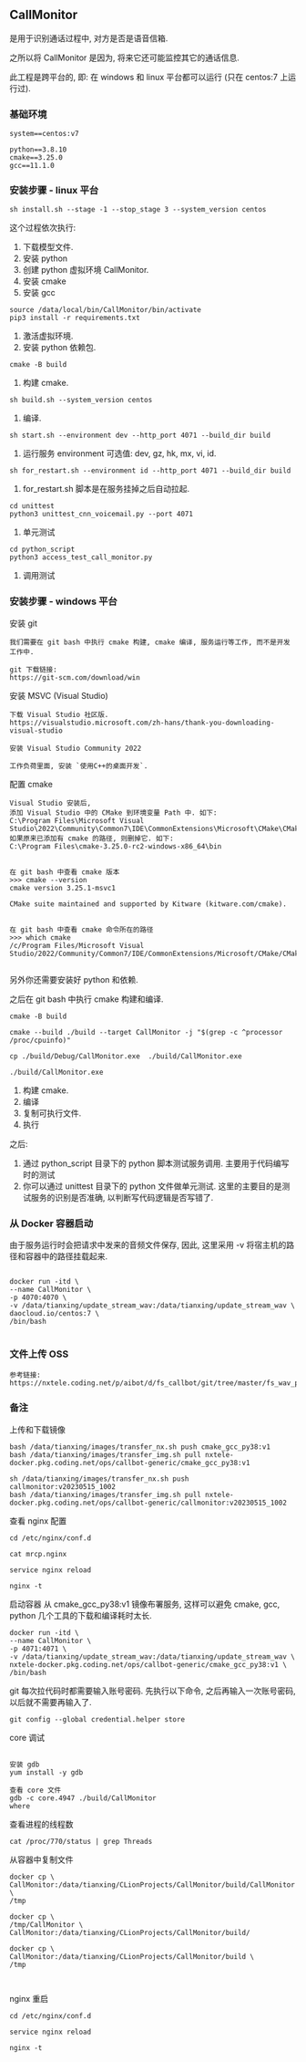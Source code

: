 ## CallMonitor

是用于识别通话过程中, 对方是否是语音信箱. 

之所以将 CallMonitor 是因为, 将来它还可能监控其它的通话信息.

此工程是跨平台的, 即: 在 windows 和 linux 平台都可以运行 (只在 centos:7 上运行过). 


### 基础环境

```text
system==centos:v7

python==3.8.10
cmake==3.25.0
gcc==11.1.0

```


### 安装步骤 - linux 平台

```shell
sh install.sh --stage -1 --stop_stage 3 --system_version centos
```
这个过程依次执行: 
1. 下载模型文件. 
2. 安装 python
3. 创建 python 虚拟环境 CallMonitor. 
4. 安装 cmake
5. 安装 gcc

```shell
source /data/local/bin/CallMonitor/bin/activate
pip3 install -r requirements.txt
```
1. 激活虚拟环境. 
2. 安装 python 依赖包. 

```shell
cmake -B build
```
1. 构建 cmake.


```shell
sh build.sh --system_version centos
```
1. 编译. 


```shell
sh start.sh --environment dev --http_port 4071 --build_dir build
```
1. 运行服务
environment 可选值: dev, gz, hk, mx, vi, id. 


```text
sh for_restart.sh --environment id --http_port 4071 --build_dir build
```
1. for_restart.sh 脚本是在服务挂掉之后自动拉起.


```shell
cd unittest
python3 unittest_cnn_voicemail.py --port 4071

```
1. 单元测试


```shell
cd python_script
python3 access_test_call_monitor.py
```
1. 调用测试


### 安装步骤 - windows 平台


安装 git
```text
我们需要在 git bash 中执行 cmake 构建, cmake 编译, 服务运行等工作, 而不是开发工作中. 

git 下载链接: 
https://git-scm.com/download/win

```



安装 MSVC (Visual Studio)
```text
下载 Visual Studio 社区版.
https://visualstudio.microsoft.com/zh-hans/thank-you-downloading-visual-studio

安装 Visual Studio Community 2022

工作负荷里面, 安装 `使用C++的桌面开发`. 

```


配置 cmake
```text
Visual Studio 安装后, 
添加 Visual Studio 中的 CMake 到环境变量 Path 中. 如下:  
C:\Program Files\Microsoft Visual Studio\2022\Community\Common7\IDE\CommonExtensions\Microsoft\CMake\CMake\bin
如果原来已添加有 cmake 的路径, 则删掉它. 如下: 
C:\Program Files\cmake-3.25.0-rc2-windows-x86_64\bin


在 git bash 中查看 cmake 版本
>>> cmake --version
cmake version 3.25.1-msvc1

CMake suite maintained and supported by Kitware (kitware.com/cmake).


在 git bash 中查看 cmake 命令所在的路径
>>> which cmake
/c/Program Files/Microsoft Visual Studio/2022/Community/Common7/IDE/CommonExtensions/Microsoft/CMake/CMake/bin/cmake


```

另外你还需要安装好 python 和依赖. 

之后在 git bash 中执行 cmake 构建和编译. 


```shell
cmake -B build

cmake --build ./build --target CallMonitor -j "$(grep -c ^processor /proc/cpuinfo)"

cp ./build/Debug/CallMonitor.exe  ./build/CallMonitor.exe

./build/CallMonitor.exe

```
1. 构建 cmake.
2. 编译
3. 复制可执行文件. 
4. 执行


之后: 
1. 通过 python_script 目录下的 python 脚本测试服务调用. 主要用于代码编写时的测试
2. 你可以通过 unittest 目录下的 python 文件做单元测试. 这里的主要目的是测试服务的识别是否准确, 以判断写代码逻辑是否写错了. 


### 从 Docker 容器启动


由于服务运行时会把请求中发来的音频文件保存, 因此, 这里采用 -v 将宿主机的路径和容器中的路径挂载起来. 

```shell

docker run -itd \
--name CallMonitor \
-p 4070:4070 \
-v /data/tianxing/update_stream_wav:/data/tianxing/update_stream_wav \
daocloud.io/centos:7 \
/bin/bash


```


### 文件上传 OSS

```text
参考链接: 
https://nxtele.coding.net/p/aibot/d/fs_callbot/git/tree/master/fs_wav_process.py

```


### 备注


上传和下载镜像
```text
bash /data/tianxing/images/transfer_nx.sh push cmake_gcc_py38:v1
bash /data/tianxing/images/transfer_img.sh pull nxtele-docker.pkg.coding.net/ops/callbot-generic/cmake_gcc_py38:v1

sh /data/tianxing/images/transfer_nx.sh push callmonitor:v20230515_1002
bash /data/tianxing/images/transfer_img.sh pull nxtele-docker.pkg.coding.net/ops/callbot-generic/callmonitor:v20230515_1002

```

查看 nginx 配置
```text
cd /etc/nginx/conf.d

cat mrcp.nginx

service nginx reload

nginx -t
```

启动容器
从 cmake_gcc_py38:v1 镜像布署服务, 这样可以避免 cmake, gcc, python 几个工具的下载和编译耗时太长. 

```shell
docker run -itd \
--name CallMonitor \
-p 4071:4071 \
-v /data/tianxing/update_stream_wav:/data/tianxing/update_stream_wav \
nxtele-docker.pkg.coding.net/ops/callbot-generic/cmake_gcc_py38:v1 \
/bin/bash

```



git 每次拉代码时都需要输入账号密码. 
先执行以下命令, 之后再输入一次账号密码, 以后就不需要再输入了. 
```text
git config --global credential.helper store

```

core 调试
```text

安装 gdb
yum install -y gdb

查看 core 文件
gdb -c core.4947 ./build/CallMonitor
where

```

查看进程的线程数
```text
cat /proc/770/status | grep Threads
```

从容器中复制文件
```text
docker cp \
CallMonitor:/data/tianxing/CLionProjects/CallMonitor/build/CallMonitor \
/tmp

docker cp \
/tmp/CallMonitor \
CallMonitor:/data/tianxing/CLionProjects/CallMonitor/build/

docker cp \
CallMonitor:/data/tianxing/CLionProjects/CallMonitor/build \
/tmp



```

nginx 重启
```text
cd /etc/nginx/conf.d

service nginx reload

nginx -t
```
